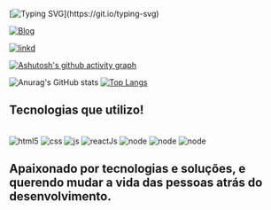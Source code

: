 
[![Typing SVG](https://readme-typing-svg.demolab.com/?lines=Olá,+Eu+Sou+Ranathan+Henrique!)](https://git.io/typing-svg)

[![Blog](https://img.shields.io/badge/Instagram-E4405F?style=for-the-badge&logo=instagram&logoColor=white)](https://www.instagram.com/rancwb/)

[![linkd](https://img.shields.io/badge/LinkedIn-0077B5?style=for-the-badge&logo=linkedin&logoColor=white)](https://www.linkedin.com/in/ranathan-henrique-708970206/)

[![Ashutosh's github activity graph](https://github-readme-activity-graph.cyclic.app/graph?username=RanCwb&bg_color=0e1110&color=c8b8a3&line=3500f5&point=269c28&area=true&hide_border=true)](https://github.com/ashutosh00710/github-readme-activity-graph)



![Anurag's GitHub stats](https://github-readme-stats.vercel.app/api?username=RanCwb&show_icons=true&theme=radical)
[![Top Langs](https://github-readme-stats.vercel.app/api/top-langs/?username=RanCwb&layout=compact)](https://github.com/anuraghazra/github-readme-stats)


## Tecnologias que utilizo!

<div style="diplay: inline_block"><br/>
    <img  alt="html5" src="https://img.shields.io/badge/HTML5-E34F26?style=for-the-badge&logo=html5&logoColor=white"/>
     <img  alt="css" src="https://img.shields.io/badge/CSS3-1572B6?style=for-the-badge&logo=css3&logoColor=white"/>
      <img a alt="js" src="https://img.shields.io/badge/JavaScript-F7DF1E?style=for-the-badge&logo=javascript&logoColor=black"/>
       <img  alt="reactJs" src="https://img.shields.io/badge/React-20232A?style=for-the-badge&logo=react&logoColor=61DAFB"/>
       <img  alt="node" src="https://img.shields.io/badge/Node.js-43853D?style=for-the-badge&logo=node.js&logoColor=white"/>
     <img  alt="node" src="https://img.shields.io/badge/TypeScript-007ACC?style=for-the-badge&logo=typescript&logoColor=white"/>
    <img  alt="node" src="https://img.shields.io/badge/GitHub-100000?style=for-the-badge&logo=github&logoColor=white"/>
    
</div>

## Apaixonado por tecnologias e soluções, e querendo mudar a vida das pessoas atrás do desenvolvimento.
